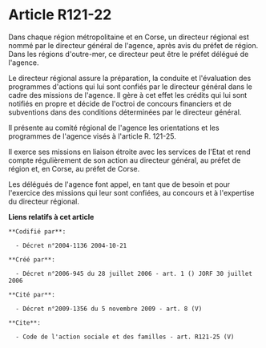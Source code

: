 # Article R121-22

Dans chaque région métropolitaine et en Corse, un directeur régional est nommé par le directeur général de l'agence, après
avis du préfet de région. Dans les régions d'outre-mer, ce directeur peut être le préfet délégué de l'agence.

Le directeur régional assure la préparation, la conduite et l'évaluation des programmes d'actions qui lui sont confiés par le
directeur général dans le cadre des missions de l'agence. Il gère à cet effet les crédits qui lui sont notifiés en propre et
décide de l'octroi de concours financiers et de subventions dans des conditions déterminées par le directeur général.

Il présente au comité régional de l'agence les orientations et les programmes de l'agence visés à l'article R. 121-25.

Il exerce ses missions en liaison étroite avec les services de l'Etat et rend compte régulièrement de son action au directeur
général, au préfet de région et, en Corse, au préfet de Corse.

Les délégués de l'agence font appel, en tant que de besoin et pour l'exercice des missions qui leur sont confiées, au
concours et à l'expertise du directeur régional.

**Liens relatifs à cet article**

	**Codifié par**:

	  - Décret n°2004-1136 2004-10-21

	**Créé par**:

	  - Décret n°2006-945 du 28 juillet 2006 - art. 1 () JORF 30 juillet 2006

	**Cité par**:

	  - Décret n°2009-1356 du 5 novembre 2009 - art. 8 (V)

	**Cite**:

	  - Code de l'action sociale et des familles - art. R121-25 (V)
